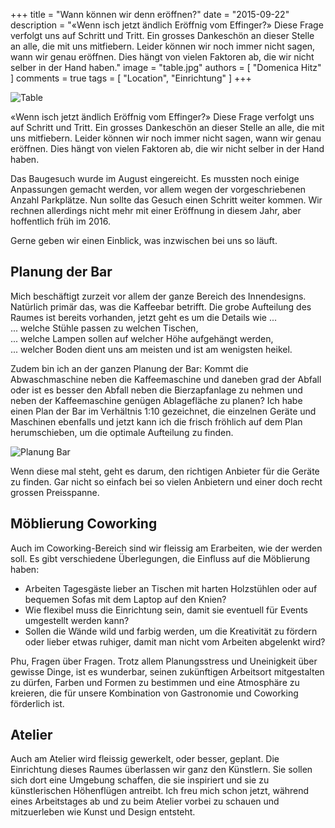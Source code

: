 +++
title = "Wann können wir denn eröffnen?"
date = "2015-09-22"
description = "«Wenn isch jetzt ändlich Eröffnig vom Effinger?» Diese Frage verfolgt uns auf Schritt und Tritt. Ein grosses Dankeschön an dieser Stelle an alle, die mit uns mitfiebern. Leider können wir noch immer nicht sagen, wann wir genau eröffnen. Dies hängt von vielen Faktoren ab, die wir nicht selber in der Hand haben."
image = "table.jpg"
authors = [ "Domenica Hitz" ]
comments = true
tags = [ "Location", "Einrichtung" ]
+++

![Table](table.jpg)

<div class="lead">
  «Wenn isch jetzt ändlich Eröffnig vom Effinger?» Diese Frage verfolgt uns auf Schritt und Tritt. Ein grosses Dankeschön an dieser Stelle an alle, die mit uns mitfiebern. Leider können wir noch immer nicht sagen, wann wir genau eröffnen. Dies hängt von vielen Faktoren ab, die wir nicht selber in der Hand haben. 
</div>

Das Baugesuch wurde im August eingereicht. Es mussten noch einige Anpassungen gemacht werden, vor allem wegen der vorgeschriebenen Anzahl Parkplätze. Nun sollte das Gesuch einen Schritt weiter kommen. Wir rechnen allerdings nicht mehr mit einer Eröffnung in diesem Jahr, aber hoffentlich früh im 2016.

Gerne geben wir einen Einblick, was inzwischen bei uns so läuft.


## Planung der Bar

Mich beschäftigt zurzeit vor allem der ganze Bereich des Innendesigns. Natürlich primär das, was die Kaffeebar betrifft. Die grobe Aufteilung des Raumes ist bereits vorhanden, jetzt geht es um die Details wie ...   
... welche Stühle passen zu welchen Tischen,   
... welche Lampen sollen auf welcher Höhe aufgehängt werden,   
... welcher Boden dient uns am meisten und ist am wenigsten heikel. 

Zudem bin ich an der ganzen Planung der Bar: Kommt die Abwaschmaschine neben die Kaffeemaschine und daneben grad der Abfall oder ist es besser den Abfall neben die Bierzapfanlage zu nehmen und neben der Kaffeemaschine genügen Ablagefläche zu planen? Ich habe einen Plan der Bar im Verhältnis 1:10 gezeichnet, die einzelnen Geräte und Maschinen ebenfalls und jetzt kann ich die frisch fröhlich auf dem Plan herumschieben, um die optimale Aufteilung zu finden.

![Planung Bar](planung-bar.jpg)

Wenn diese mal steht, geht es darum, den richtigen Anbieter für die Geräte zu finden. Gar nicht so einfach bei so vielen Anbietern und einer doch recht grossen Preisspanne.


## Möblierung Coworking

Auch im Coworking-Bereich sind wir fleissig am Erarbeiten, wie der werden soll. Es gibt verschiedene Überlegungen, die Einfluss auf die Möblierung haben:   

* Arbeiten Tagesgäste lieber an Tischen mit harten Holzstühlen oder auf bequemen Sofas mit dem Laptop auf den Knien?   
* Wie flexibel muss die Einrichtung sein, damit sie eventuell für Events umgestellt werden kann?   
* Sollen die Wände wild und farbig werden, um die Kreativität zu fördern oder lieber etwas ruhiger, damit man nicht vom Arbeiten abgelenkt wird?

Phu, Fragen über Fragen. Trotz allem Planungsstress und Uneinigkeit über gewisse Dinge, ist es wunderbar, seinen zukünftigen Arbeitsort mitgestalten zu dürfen, Farben und Formen zu bestimmen und eine Atmosphäre zu kreieren, die  für unsere Kombination von Gastronomie und Coworking förderlich ist. 


## Atelier

Auch am Atelier wird fleissig gewerkelt, oder besser, geplant. Die Einrichtung dieses Raumes überlassen wir ganz den Künstlern. Sie sollen sich dort eine Umgebung schaffen, die sie inspiriert und sie zu künstlerischen Höhenflügen antreibt. Ich freu mich schon jetzt, während eines Arbeitstages ab und zu beim Atelier vorbei zu schauen und mitzuerleben wie Kunst und Design entsteht. 
